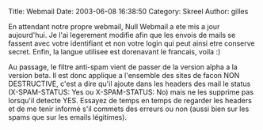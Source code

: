 Title: Webmail
Date: 2003-06-08 16:38:50
Category: Skreel
Author: gilles

En attendant notre propre webmail, Null Webmail a ete mis a jour aujourd'hui.
Je l'ai legerement modifie afin que les envois de mails se fassent avec votre identifiant et non votre login qui peut ainsi etre conserve secret.
Enfin, la langue utilisee est dorenavant le francais, voila :)

Au passage, le filtre anti-spam vient de passer de la version alpha a la version beta. Il est donc applique a l'ensemble des sites de facon NON DESTRUCTIVE, c'est a dire qu'il ajoute dans les headers des mail le status (X-SPAM-STATUS: Yes ou X-SPAM-STATUS: No) mais ne les supprime pas lorsqu'il detecte YES. Essayez de temps en temps de regarder les headers et de me tenir informé s'il commets des erreurs ou non (aussi bien sur les spams que sur les emails légitimes).